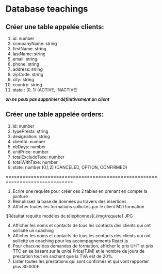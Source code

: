 # Database teachings

## Créer une table appelée clients:
   1. id: number
   2. companyName: string
   3. firstName: string
   4. lastName: string 
   5. email: string
   6. phone: string
   7. address: string
   8. zipCode: string
   9. city: string
  10. country: string
  11. state : (0, 1) (ACTIVE, INACTIVE)

**_on ne peux pas supprimer définitivement un client_**
   
## Créer une table appelée orders:
   1. id: number
   2. typePresta: string
   3. designation: string
   4. clientId: number 
   5. nbDays: number
   6. unitPrice: number
   7. totalExcludeTaxe: number
   8. totalWithTaxe: number
   9. state: number (0,1,2) (CANCELED, OPTION, CONFIRMED)

==============================================================================
1. Ecrire une requête pour créer ces 2 tables en prenant en compte la jointure
2. Remplissez la base de données au travers des insertions
3. Afficher toutes les formations sollicités par le client M2i formation

![Résultat requête modèles de téléphonnes](./img/requete1.JPG
 
4. Afficher les noms et contacts de tous les contacts des clients qui ont sollicité un coaching
5. Afficher les noms et contacts de tous les contacts des clients qui ont sollicité un coaching pour les accompagnements React.js
6.  Pour chacune des demandes de formation, afficher le prix UHT et prix TTC en se basant sur le unité Price(TJM) et le nombre de jours de prestation tout en sachant que la TVA est de 20%.
7. Lister toutes les prestations qui sont confirmés et qui vont rapporter plus 30.000€





